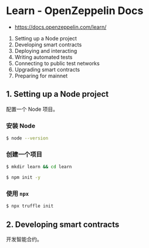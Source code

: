 # Learn - OpenZeppelin Docs

- <https://docs.openzeppelin.com/learn/>

1. Setting up a Node project
2. Developing smart contracts
3. Deploying and interacting
4. Writing automated tests
5. Connecting to public test networks
6. Upgrading smart contracts
7. Preparing for mainnet

## 1. Setting up a Node project

配置一个 Node 项目。

### 安装 Node

```sh
$ node --version
```

### 创建一个项目

```sh
$ mkdir learn && cd learn

$ npm init -y
```

### 使用 `npx`

```sh
$ npx truffle init
```

## 2. Developing smart contracts

开发智能合约。



